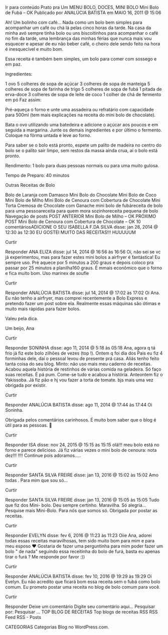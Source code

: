 Ir para conteúdo
Prato pra Um
MENU
BOLO, DOCES, MINI BOLO
Mini Bolo de Fubá – OK
Publicado por ANALÚCIA BATISTA em MAIO 16, 2011 @ 15:06

Ah! Um bolinho com café…
Nada como um bolo bem simples para acompanhar um café ou chá lá pelas cinco horas da tarde. Na casa da minha avó sempre tinha bolo ou uns biscoitinhos para acompanhar o café no fim da tarde, uma lembrança das minhas férias que nunca mais vou esquecer e apesar de eu não beber café, o cheiro dele sendo feito na hora é inesquecível e muito bom.

Essa receita é também bem simples, um bolo para comer com sossego e em paz.

Ingredientes:

1 ovo
5 colheres de sopa de açúcar
3 colheres de sopa de manteiga
5 colheres de sopa de farinha de trigo
5 colheres de sopa de fubá
1 pitada de erva-doce
3 colheres de sopa de leite de coco
1 colher de chá de fermento em pó
Faz assim:

Pré-aqueça o forno e unte uma assadeira ou refratário com capacidade para 500ml (tem mais explicações na receita do mini bolo de chocolate).

Bata o ovo utilizando uma batedeira e adicione o açúcar aos poucos e em seguida a margarina. Junte os demais ingredientes e por último o fermento. Coloque na fôrma untada e leve ao forno.

Para saber se o bolo está pronto, espete um palito de madeira no centro do bolo se o palito sair limpo, sem restos da massa ainda crua, ai o bolo está pronto.

Rendimento: 1 bolo para duas pessoas normais ou para uma muito gulosa.

Tempo de Preparo: 40 minutos




Outras Receitas de Bolo

Bolo de Laranja com Damasco
Mini Bolo do Chocolate
Mini Bolo de Coco
Mini Bolo de Milho
Mini Bolo de Cenoura com Cobertura de Chocolate
Mini Torta Cremosa de Chocolate com Ganache
mini bolo de fubáreceita de bolo para uma pessoareceita para quem mora sozinhoreceita pequena de bolo
Navegação de posts
POST ANTERIOR
Mini Bolo de Milho – OK
PRÓXIMO POST
Mini Bolo de Cenoura com Cobertura de Chocolate – OK
10 comentáriosADICIONE O SEU
ISABELLA F.DA SILVA disse:
jan 28, 2014 @ 12:30 às 12:30
EU GOSTEI MUITO DAS RECEITAS!!! HUUUUUM

Curtir

Responder
ANA ELIZA disse:
jul 14, 2014 @ 16:56 às 16:56
Oi, não sei se vc já experimentou, mas para fazer estes mini bolos a airfryer é fantástica! Eu sempre uso. Pré aquece por 5 minutos a 200 graus e depois coloco pra passar por 25 minutos a planilha160 graus. É mmais econômico que o forno e fica muito bom. Uso marinex de soufle

Curtir

Responder
ANALÚCIA BATISTA disse:
jul 14, 2014 @ 17:02 às 17:02
Oi Ana. Eu não tenho a airfryer, mas comprei recentemente a Bolo Express e pretendo fazer um post sobre ela. Realmente essas máquinas são ótimas e muito mais rápidas para fazer bolos.

Valeu pela dica.

Um beijo,
Ana

Curtir

Responder
SONINHA disse:
ago 11, 2014 @ 5:18 às 05:18
Ana, agora q tá frio já fiz este bolo zilhões de vezes (top !).
Ontem q foi dia dos Pais eu fiz 4 forminhas dele, daí o pessoal levou de presente prá casa.
Aliás tenho feito tanta coisa do seu blog. Minto: não uso mais meu caderno de receitas. Acabou aquela história de restinhos de várias comida na geladeira. Só faço suas receitas. É pá pum. Come-se tudo e acabou a história.
Anteontem fiz o Yakissoba. Já fiz pão e hj vou fazer a torta de tomate.
bjs mais uma vez obrigada por existir.

Curtir

Responder
ANALÚCIA BATISTA disse:
ago 11, 2014 @ 17:44 às 17:44
Oi Soninha.

Obrigada pelos comentários carinhosos. É muito bom saber que o blog é útil para as pessoas. 🙂

Curtir

Responder
ISA disse:
nov 24, 2015 @ 15:15 às 15:15
olá!!!
meu bolo está no forno e parece delicioso. Já fiz várias vezes o mini bolo de cenoura: nota dez!!! !!!! Continue pois adoramos…..

Curtir

Responder
SANTA SILVA FREIRE disse:
jan 13, 2016 @ 15:02 às 15:02
Amo todas . Para mim que sou só…

Curtir

Responder
SANTA SILVA FREIRE disse:
jan 13, 2016 @ 15:05 às 15:05
Tudo que fiz dos Mini- bolo. Deu sempre certinho. Maravilha. Só alegria…Pesquise mais Mini-Bolo. Para nós que somos só. Obrigada por postar as receitas.

Curtir

Responder
EVELYN disse:
fev 6, 2016 @ 11:23 às 11:23
Oiie Ana, adorei todas essas receitas maravilhosas, tem sido muito bom para mim e para meu esposo ❤
Gostaria de fazer uma perguntinha para mim poder fazer um bolo " de nada" seguindo essa receitinha do bolo de furá, basta eu apenas tirar o furá ?
Me responde por favor :))

Curtir

Responder
ANALÚCIA BATISTA disse:
fev 10, 2016 @ 19:29 às 19:29
Oi Evelyn. Eu não acredito que ficará bom essa receita sem o fubá como bolo comum. Eu prometo postar uma receita no blog de bolo comum para você.

Curtir

Responder
Deixe um comentário
Digite seu comentário aqui...
Pesquisar por:
Pesquisar …
TOP BLOG DE RECEITAS
Top blogs de receitas
RSS
RSS Feed RSS - Posts

CATEGORIAS
Categorias
Blog no WordPress.com.
